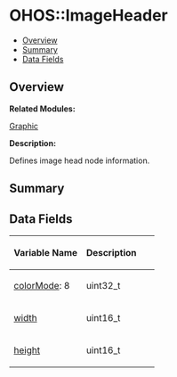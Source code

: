 # OHOS::ImageHeader<a name="EN-US_TOPIC_0000001055198162"></a>

-   [Overview](#section994151157165635)
-   [Summary](#section543476196165635)
-   [Data Fields](#pub-attribs)

## **Overview**<a name="section994151157165635"></a>

**Related Modules:**

[Graphic](graphic.md)

**Description:**

Defines image head node information. 

## **Summary**<a name="section543476196165635"></a>

## Data Fields<a name="pub-attribs"></a>

<a name="table1485702641165635"></a>
<table><thead align="left"><tr id="row1966543324165635"><th class="cellrowborder" valign="top" width="50%" id="mcps1.1.3.1.1"><p id="p832576373165635"><a name="p832576373165635"></a><a name="p832576373165635"></a>Variable Name</p>
</th>
<th class="cellrowborder" valign="top" width="50%" id="mcps1.1.3.1.2"><p id="p1352442265165635"><a name="p1352442265165635"></a><a name="p1352442265165635"></a>Description</p>
</th>
</tr>
</thead>
<tbody><tr id="row237460422165635"><td class="cellrowborder" valign="top" width="50%" headers="mcps1.1.3.1.1 "><p id="p1763507165165635"><a name="p1763507165165635"></a><a name="p1763507165165635"></a><a href="graphic.md#ga9c75c581d1f77ecfc7230bd61723417d">colorMode</a>: 8</p>
</td>
<td class="cellrowborder" valign="top" width="50%" headers="mcps1.1.3.1.2 "><p id="p980945973165635"><a name="p980945973165635"></a><a name="p980945973165635"></a>uint32_t </p>
</td>
</tr>
<tr id="row161846364165635"><td class="cellrowborder" valign="top" width="50%" headers="mcps1.1.3.1.1 "><p id="p1097118704165635"><a name="p1097118704165635"></a><a name="p1097118704165635"></a><a href="graphic.md#ga29cf4bf4853f41efa5d7473f396108c7">width</a></p>
</td>
<td class="cellrowborder" valign="top" width="50%" headers="mcps1.1.3.1.2 "><p id="p281663293165635"><a name="p281663293165635"></a><a name="p281663293165635"></a>uint16_t </p>
</td>
</tr>
<tr id="row639020462165635"><td class="cellrowborder" valign="top" width="50%" headers="mcps1.1.3.1.1 "><p id="p1008834282165635"><a name="p1008834282165635"></a><a name="p1008834282165635"></a><a href="graphic.md#ga1f515bb347b259348411884e41d7a7ea">height</a></p>
</td>
<td class="cellrowborder" valign="top" width="50%" headers="mcps1.1.3.1.2 "><p id="p787234659165635"><a name="p787234659165635"></a><a name="p787234659165635"></a>uint16_t </p>
</td>
</tr>
</tbody>
</table>

